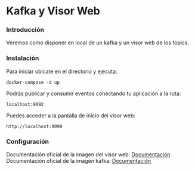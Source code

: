# Kafka y Visor Web

### Introducción
Veremos como disponer en local de un kafka y un visor web de los topics.


### Instalación

Para iniciar ubícate en el directorio y ejecuta:
```
docker-compose -d up
``` 

Podrás publicar y consumir eventos conectando tu aplicación a la ruta:
```
localhost:9092
``` 

Puedes acceder a la pantalla de inicio del visor web:
```
http://localhost:9090
``` 

### Configuración

Documentación oficial de la imagen del visor web: [Documentación](https://hub.docker.com/r/obsidiandynamics/kafdrop)
Documentación oficial de la imagen kafka: [Documentación](https://hub.docker.com/r/obsidiandynamics/kafka)
